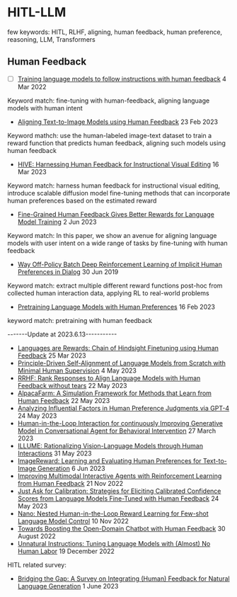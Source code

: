 # HITL-LLM

few keywords: HITL, RLHF, aligning, human feedback, human preference, reasoning, LLM, Transformers

## Human Feedback
- [ ] [Training language models to follow instructions with human feedback](https://arxiv.org/abs/2203.02155) 4 Mar 2022

Keyword match: fine-tuning with human-feedback, aligning language models with human intent

- [Aligning Text-to-Image Models using Human Feedback](https://arxiv.org/abs/2302.12192) 23 Feb 2023

Keyword mathch: use the human-labeled image-text dataset to train a reward function that predicts human feedback, aligning such models using human feedback

- [HIVE: Harnessing Human Feedback for Instructional Visual Editing](https://arxiv.org/abs/2303.09618) 16 Mar 2023

Keyword match: harness human feedback for instructional visual editing, introduce scalable diffusion model fine-tuning methods that can incorporate human preferences based on the estimated reward

- [Fine-Grained Human Feedback Gives Better Rewards for Language Model Training](https://arxiv.org/abs/2306.01693) 2 Jun 2023

Keyword match: In this paper, we show an avenue for aligning language models with user intent on a wide range of tasks by fine-tuning with human feedback

- [Way Off-Policy Batch Deep Reinforcement Learning of Implicit Human Preferences in Dialog](https://arxiv.org/abs/1907.00456) 30 Jun 2019

Keyword match: extract multiple different reward functions post-hoc from collected human interaction data, applying RL to real-world problems

- [Pretraining Language Models with Human Preferences](https://arxiv.org/abs/2302.08582) 16 Feb 2023

keyword match: pretraining with human feedback

-------Update at 2023.6.13-----------

- [Languages are Rewards: Chain of Hindsight Finetuning using Human Feedback](https://arxiv.org/pdf/2302.02676.pdf) 25 Mar 2023
- [Principle-Driven Self-Alignment of Language Models from Scratch with Minimal Human Supervision](https://arxiv.org/pdf/2305.03047.pdf) 4 May 2023
- [RRHF: Rank Responses to Align Language Models with Human Feedback without tears](https://arxiv.org/pdf/2304.05302.pdf) 22 May 2023
- [AlpacaFarm: A Simulation Framework for Methods that Learn from Human Feedback](https://arxiv.org/pdf/2305.14387.pdf) 22 May 2023
- [Analyzing Influential Factors in Human Preference Judgments via GPT-4](https://arxiv.org/pdf/2305.14702.pdf) 24 May 2023
- [Human-in-the-Loop Interaction for continuously Improving Generative Model in Conversational Agent for Behavioral Intervention](https://dl.acm.org/doi/pdf/10.1145/3581754.3584142) 27 March 2023
- [ILLUME: Rationalizing Vision-Language Models through Human Interactions](https://arxiv.org/pdf/2208.08241.pdf) 31 May 2023
- [ImageReward: Learning and Evaluating Human Preferences for Text-to-Image Generation](https://arxiv.org/pdf/2304.05977.pdf) 6 Jun 2023
- [Improving Multimodal Interactive Agents with Reinforcement Learning from Human Feedback](https://arxiv.org/pdf/2211.11602.pdf) 21 Nov 2022
- [Just Ask for Calibration: Strategies for Eliciting Calibrated Confidence Scores from Language Models Fine-Tuned with Human Feedback](https://arxiv.org/pdf/2305.14975.pdf) 24 May 2023
- [Nano: Nested Human-in-the-Loop Reward Learning for Few-shot Language Model Control](https://arxiv.org/pdf/2211.05750.pdf) 10 Nov 2022
- [Towards Boosting the Open-Domain Chatbot with Human Feedback](https://arxiv.org/pdf/2208.14165.pdf) 30 August 2022
- [Unnatural Instructions: Tuning Language Models with (Almost) No Human Labor](https://arxiv.org/pdf/2212.09689.pdf) 19 December 2022


HITL related survey:
- [Bridging the Gap: A Survey on Integrating (Human) Feedback for Natural Language Generation](https://arxiv.org/pdf/2305.00955.pdf) 1 June 2023




